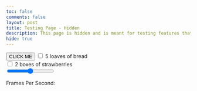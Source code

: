 ```yaml
---
toc: false
comments: false
layout: post
title: Testing Page - Hidden
description: This page is hidden and is meant for testing features that are under development. If you are not eh creator of this page, good on you for finding it.
hide: true
---
```


<input type="button" name="button" id="press" value="CLICK ME">

<input type="checkbox" name="check" id="bread">
<label for="bread"> 5 loaves of bread</label><br>
<input type="checkbox" name="check" id="strawberry">
<label for="strawberry"> 2 boxes of strawberries</label>

<div style="width:75%">
    <input type="range" min="1" max="60" value="30" id="frameSlide">
    <p>Frames Per Second: <span id="FPS"></span></p>
</div>

<script>
var slider = document.getElementById("frameSlide");
var output = document.getElementById("FPS");
output.innerHTML = slider.value;

slider.oninput = function() {
  output.innerHTML = this.value;
}
</script>
